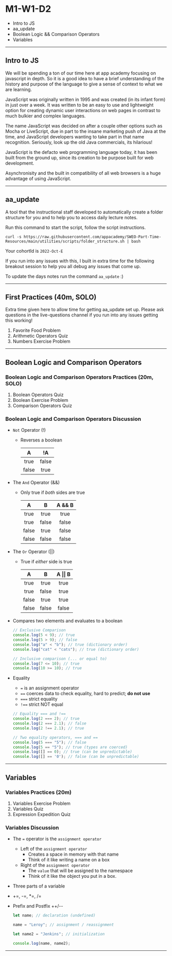 # M1-W1-D2

- Intro to JS
- aa_update
- Boolean Logic && Comparison Operators
- Variables

---

## Intro to JS

We will be spending a ton of our time here at app academy focusing on javascript
in depth. So it is a good idea to have a brief understanding of the history and
purpose of the language to give a sense of context to what we are learning.

JavaScript was originally written in 1995 and was created (in its infant form)
in just over a week. It was written to be an easy to use and lightweight option
for creating dynamic user interactions on web pages in contrast to much bulkier
and complex languages.

The name JavaScript was decided on after a couple other options such as Mocha or
LiveScript, due in part to the insane marketing push of Java at the time, and
JavaScript developers wanting to take part in that name recognition. Seriously,
look up the old Java commercials, its hilarious!

JavaScript is the defacto web programming language today, it has been built from
the ground up, since its creation to be purpose built for web development.

Asynchronisity and the built in compatibility of all web browsers is a huge
advantage of using JavaScript.

---

## aa_update

A tool that the instructional staff developed to automatically create a folder
structure for you and to help you to access daily lecture notes.

Run this command to start the script, follow the script instructions.

`curl -s https://raw.githubusercontent.com/appacademy/SWEO-Part-Time-Resources/main/utilities/scripts/folder_structure.sh | bash`

Your cohortId is `2022-Oct-E`

If you run into any issues with this, I built in extra time for the following
breakout session to help you all debug any issues that come up.

To update the days notes run the command `aa_update` :)

---

## First Practices (40m, SOLO)

Extra time given here to allow time for getting aa_update set up. Please ask
questions in the live-questions channel if you run into any issues getting this
working!

1. Favorite Food Problem
2. Arithmetic Operators Quiz
3. Numbers Exercise Problem

---

## Boolean Logic and Comparison Operators

### Boolean Logic and Comparison Operators Practices (20m, SOLO)

1. Boolean Operators Quiz
2. Boolean Exercise Problem
3. Comparison Operators Quiz

### Boolean Logic and Comparison Operators Discussion

- `Not` Operator (!)

  - Reverses a boolean

    |   A   |  !A   |
    | :---: | :---: |
    | true  | false |
    | false | true  |

- The `And` Operator (&&)

  - Only true if _both_ sides are true

    |   A   |   B   | A && B |
    | :---: | :---: | :----: |
    | true  | true  |  true  |
    | true  | false | false  |
    | false | true  | false  |
    | false | false | false  |

- The `Or` Operator (||)

  - True if _either_ side is true

    |   A   |   B   | A \|\| B |
    | :---: | :---: | :------: |
    | true  | true  |   true   |
    | true  | false |   true   |
    | false | true  |   true   |
    | false | false |  false   |

- Compares two elements and evaluates to a boolean

  ```js
  // Exclusive Comparison
  console.log(5 < 9); // true
  console.log(5 > 9); // false
  console.log("a" < "b"); // true (dictionary order)
  console.log("cat" < "cats"); // true (dictionary order)

  // Inclusive comparison (... or equal to)
  console.log(7 <= 10); // true
  console.log(10 >= 10); // true
  ```

- Equality

  - `=` is an assignment operator
  - `==` coerces data to check equality, hard to predict; **do not use**
  - `===` strict equality
  - `!==` strict NOT equal

  ```js
  // Equality === and !==
  console.log(2 === 2); // true
  console.log(2 === 2.1); // false
  console.log(2 !== 2.1); // true

  // Two equality operators, === and ==
  console.log(5 === "5"); // false
  console.log(5 == "5"); // true (types are coerced)
  console.log([] == 0); // true (can be unpredictable)
  console.log([] == '0'); // false (can be unpredictable)

  ```

---

## Variables

### Variables Practices (20m)

1. Variables Exercise Problem
2. Variables Quiz
3. Expression Expedition Quiz

### Variables Discussion

- The `=` operator is the `assignment operator`
  - Left of the `assignment operator`
    - Creates a space in memory with that name
    - Think of it like writing a name on a box
  - Right of the `assignment operator`
    - The `value` that will be assigned to the namespace
    - Think of it like the object you put in a box.
- Three parts of a variable
- +=, -=, \*=, /=
- Prefix and Postfix ++/--

  ```js
  let name; // declaration (undefined)

  name = "Leroy"; // assignment / reassignment

  let name2 = "Jenkins"; // initialization

  console.log(name, name2);
  ```

---
